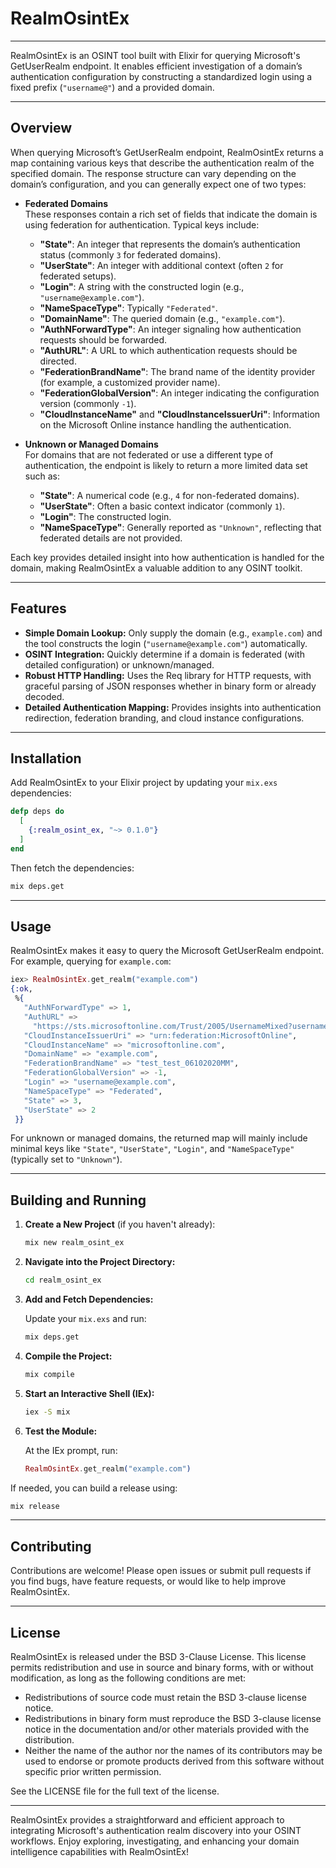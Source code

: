 
# RealmOsintEx
---

RealmOsintEx is an OSINT tool built with Elixir for querying Microsoft's GetUserRealm endpoint. It enables efficient investigation of a domain’s authentication configuration by constructing a standardized login using a fixed prefix (`"username@"`) and a provided domain.

---

## Overview

When querying Microsoft’s GetUserRealm endpoint, RealmOsintEx returns a map containing various keys that describe the authentication realm of the specified domain. The response structure can vary depending on the domain’s configuration, and you can generally expect one of two types:

- **Federated Domains**  
  These responses contain a rich set of fields that indicate the domain is using federation for authentication. Typical keys include:
  - **"State"**: An integer that represents the domain’s authentication status (commonly `3` for federated domains).
  - **"UserState"**: An integer with additional context (often `2` for federated setups).
  - **"Login"**: A string with the constructed login (e.g., `"username@example.com"`).
  - **"NameSpaceType"**: Typically `"Federated"`.
  - **"DomainName"**: The queried domain (e.g., `"example.com"`).
  - **"AuthNForwardType"**: An integer signaling how authentication requests should be forwarded.
  - **"AuthURL"**: A URL to which authentication requests should be directed.
  - **"FederationBrandName"**: The brand name of the identity provider (for example, a customized provider name).
  - **"FederationGlobalVersion"**: An integer indicating the configuration version (commonly `-1`).
  - **"CloudInstanceName"** and **"CloudInstanceIssuerUri"**: Information on the Microsoft Online instance handling the authentication.

- **Unknown or Managed Domains**  
  For domains that are not federated or use a different type of authentication, the endpoint is likely to return a more limited data set such as:
  - **"State"**: A numerical code (e.g., `4` for non-federated domains).
  - **"UserState"**: Often a basic context indicator (commonly `1`).
  - **"Login"**: The constructed login.
  - **"NameSpaceType"**: Generally reported as `"Unknown"`, reflecting that federated details are not provided.

Each key provides detailed insight into how authentication is handled for the domain, making RealmOsintEx a valuable addition to any OSINT toolkit.

---

## Features

- **Simple Domain Lookup:** Only supply the domain (e.g., `example.com`) and the tool constructs the login (`"username@example.com"`) automatically.
- **OSINT Integration:** Quickly determine if a domain is federated (with detailed configuration) or unknown/managed.
- **Robust HTTP Handling:** Uses the Req library for HTTP requests, with graceful parsing of JSON responses whether in binary form or already decoded.
- **Detailed Authentication Mapping:** Provides insights into authentication redirection, federation branding, and cloud instance configurations.

---

## Installation

Add RealmOsintEx to your Elixir project by updating your `mix.exs` dependencies:

```elixir
defp deps do
  [
    {:realm_osint_ex, "~> 0.1.0"}
  ]
end
```

Then fetch the dependencies:

```bash
mix deps.get
```

---

## Usage

RealmOsintEx makes it easy to query the Microsoft GetUserRealm endpoint. For example, querying for `example.com`:

```elixir
iex> RealmOsintEx.get_realm("example.com")
{:ok,
 %{
   "AuthNForwardType" => 1,
   "AuthURL" =>
     "https://sts.microsoftonline.com/Trust/2005/UsernameMixed?username=username%40example.com&wa=wsignin1.0&wtrealm=urn%3afederation%3aMicrosoftOnline&wctx=",
   "CloudInstanceIssuerUri" => "urn:federation:MicrosoftOnline",
   "CloudInstanceName" => "microsoftonline.com",
   "DomainName" => "example.com",
   "FederationBrandName" => "test_test_06102020MM",
   "FederationGlobalVersion" => -1,
   "Login" => "username@example.com",
   "NameSpaceType" => "Federated",
   "State" => 3,
   "UserState" => 2
 }}
```

For unknown or managed domains, the returned map will mainly include minimal keys like `"State"`, `"UserState"`, `"Login"`, and `"NameSpaceType"` (typically set to `"Unknown"`).

---

## Building and Running

1. **Create a New Project** (if you haven't already):

   ```bash
   mix new realm_osint_ex
   ```

2. **Navigate into the Project Directory:**

   ```bash
   cd realm_osint_ex
   ```

3. **Add and Fetch Dependencies:**

   Update your `mix.exs` and run:

   ```bash
   mix deps.get
   ```

4. **Compile the Project:**

   ```bash
   mix compile
   ```

5. **Start an Interactive Shell (IEx):**

   ```bash
   iex -S mix
   ```

6. **Test the Module:**

   At the IEx prompt, run:

   ```elixir
   RealmOsintEx.get_realm("example.com")
   ```

If needed, you can build a release using:

```bash
mix release
```

---

## Contributing

Contributions are welcome! Please open issues or submit pull requests if you find bugs, have feature requests, or would like to help improve RealmOsintEx.

---

## License

RealmOsintEx is released under the BSD 3-Clause License. This license permits redistribution and use in source and binary forms, with or without modification, as long as the following conditions are met:

- Redistributions of source code must retain the BSD 3-clause license notice.
- Redistributions in binary form must reproduce the BSD 3-clause license notice in the documentation and/or other materials provided with the distribution.
- Neither the name of the author nor the names of its contributors may be used to endorse or promote products derived from this software without specific prior written permission.

See the LICENSE file for the full text of the license.

---

RealmOsintEx provides a straightforward and efficient approach to integrating Microsoft's authentication realm discovery into your OSINT workflows. Enjoy exploring, investigating, and enhancing your domain intelligence capabilities with RealmOsintEx!
